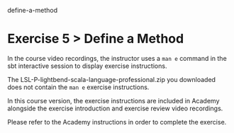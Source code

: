 define-a-method

# Exercise 5 > Define a Method

In the course video recordings, the instructor uses a `man e` command in the sbt interactive session to display exercise instructions. 

The LSL-P-lightbend-scala-language-professional.zip you downloaded does not contain the `man e` exercise instructions. 

In this course version, the exercise instructions are included in Academy alongside the exercise introduction and exercise review video recordings.

Please refer to the Academy instructions in order to complete the exercise.